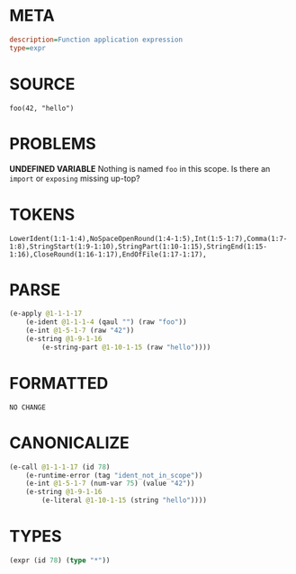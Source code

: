 # META
~~~ini
description=Function application expression
type=expr
~~~
# SOURCE
~~~roc
foo(42, "hello")
~~~
# PROBLEMS
**UNDEFINED VARIABLE**
Nothing is named `foo` in this scope.
Is there an `import` or `exposing` missing up-top?

# TOKENS
~~~zig
LowerIdent(1:1-1:4),NoSpaceOpenRound(1:4-1:5),Int(1:5-1:7),Comma(1:7-1:8),StringStart(1:9-1:10),StringPart(1:10-1:15),StringEnd(1:15-1:16),CloseRound(1:16-1:17),EndOfFile(1:17-1:17),
~~~
# PARSE
~~~clojure
(e-apply @1-1-1-17
	(e-ident @1-1-1-4 (qaul "") (raw "foo"))
	(e-int @1-5-1-7 (raw "42"))
	(e-string @1-9-1-16
		(e-string-part @1-10-1-15 (raw "hello"))))
~~~
# FORMATTED
~~~roc
NO CHANGE
~~~
# CANONICALIZE
~~~clojure
(e-call @1-1-1-17 (id 78)
	(e-runtime-error (tag "ident_not_in_scope"))
	(e-int @1-5-1-7 (num-var 75) (value "42"))
	(e-string @1-9-1-16
		(e-literal @1-10-1-15 (string "hello"))))
~~~
# TYPES
~~~clojure
(expr (id 78) (type "*"))
~~~